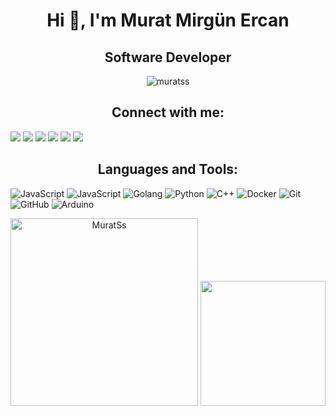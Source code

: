 <h1 align="center">Hi 👋, I'm Murat Mirgün Ercan</h1>
<h2 align="center" >Software Developer </h2>
<p align="middle"> <img src="https://komarev.com/ghpvc/?username=muratss&label=Profile%20views&color=0e75b6&style=flat" alt="muratss" /> </p>


<h2 align="center">Connect with me:</h2>
<p>
  <a href="mailto:murat@murat.codes?subject=[GitHub]%20🔥%20Prise%20de%20contact&body=Bonjour%20Stan%2C%0A%0AJe%20viens%20vers%20toi%20aujourd%27hui%20apr%C3%A8s%20avoir%20vu%20ton%20profil%20GitHub%20pour%20..."><img src="https://img.shields.io/badge/e‑mail-D14836.svg?style=for-the-badge&logo=GMail&logoColor=white"/></a>
  <a href="https://instagram.com/murat.m.ercann"><img src="https://img.shields.io/badge/instagram-E4405F.svg?style=for-the-badge&logo=instagram&logoColor=white"/></a>
  <a href="https://muratmirgun.medium.com/"><img src="https://img.shields.io/badge/medium-9146FF.svg?style=for-the-badge&logo=medium&logoColor=white"/></a>
  <a href="https://linkedin.com/in/murat-m-ercan"><img src="https://img.shields.io/badge/linkedin-0077B5.svg?style=for-the-badge&logo=linkedin&logoColor=white"/></a>
  <a href="https://twitter.com/muratmirgun"><img src="https://img.shields.io/badge/twitter-1DA1F2.svg?style=for-the-badge&logo=twitter&logoColor=white"/></a>
  <a href="https://www.youtube.com/c/uclganws4qrkzzrgwmwvvfug"><img src="https://img.shields.io/badge/youtube-9116EF.svg?style=for-the-badge&logo=youtube&logoColor=white"/></a>
</p>

<h2 align="center">Languages and Tools:</h2>

![JavaScript](https://img.shields.io/badge/-JavaScript-black?style=flat-square&logo=javascript) 
![JavaScript](https://img.shields.io/badge/-Vim-00599C?style=flat-square&logo=vim) 
![Golang](https://img.shields.io/badge/-Golang-007ACC?style=flat-square&logo=go)
![Python](https://img.shields.io/badge/-Python-black?style=flat-square&logo=Python)
![C++](https://img.shields.io/badge/-C++-00599C?style=flat-square&logo=c)
![Docker](https://img.shields.io/badge/-Docker-black?style=flat-square&logo=docker)
![Git](https://img.shields.io/badge/-Git-black?style=flat-square&logo=git)
![GitHub](https://img.shields.io/badge/-GitHub-181717?style=flat-square&logo=github)
![Arduino](https://img.shields.io/badge/-Arduino-C51A4A?style=flat-square&logo=Arduino)


<p align="center">

<img height="300em" src="https://github-readme-stats.vercel.app/api/top-langs?username=muratmirgun&show_icons=true&locale=en&&theme=radical" alt="MuratSs" />
<img height="200em" src="https://github-readme-stats.vercel.app/api?username=muratmirgun&show_icons=true&theme=radical"/>


</p>



